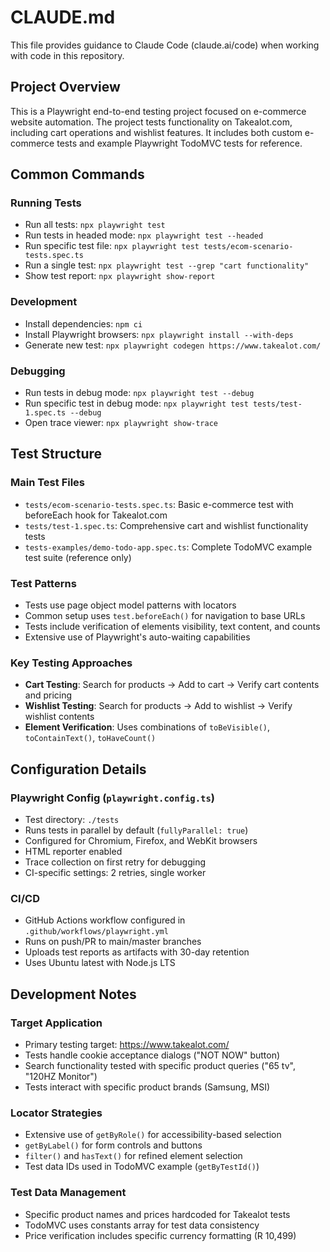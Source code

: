 # CLAUDE.md

This file provides guidance to Claude Code (claude.ai/code) when working with code in this repository.

## Project Overview

This is a Playwright end-to-end testing project focused on e-commerce website automation. The project tests functionality on Takealot.com, including cart operations and wishlist features. It includes both custom e-commerce tests and example Playwright TodoMVC tests for reference.

## Common Commands

### Running Tests
- Run all tests: `npx playwright test`
- Run tests in headed mode: `npx playwright test --headed`
- Run specific test file: `npx playwright test tests/ecom-scenario-tests.spec.ts`
- Run a single test: `npx playwright test --grep "cart functionality"`
- Show test report: `npx playwright show-report`

### Development
- Install dependencies: `npm ci`
- Install Playwright browsers: `npx playwright install --with-deps`
- Generate new test: `npx playwright codegen https://www.takealot.com/`

### Debugging
- Run tests in debug mode: `npx playwright test --debug`
- Run specific test in debug mode: `npx playwright test tests/test-1.spec.ts --debug`
- Open trace viewer: `npx playwright show-trace`

## Test Structure

### Main Test Files
- `tests/ecom-scenario-tests.spec.ts`: Basic e-commerce test with beforeEach hook for Takealot.com
- `tests/test-1.spec.ts`: Comprehensive cart and wishlist functionality tests
- `tests-examples/demo-todo-app.spec.ts`: Complete TodoMVC example test suite (reference only)

### Test Patterns
- Tests use page object model patterns with locators
- Common setup uses `test.beforeEach()` for navigation to base URLs
- Tests include verification of elements visibility, text content, and counts
- Extensive use of Playwright's auto-waiting capabilities

### Key Testing Approaches
- **Cart Testing**: Search for products → Add to cart → Verify cart contents and pricing
- **Wishlist Testing**: Search for products → Add to wishlist → Verify wishlist contents
- **Element Verification**: Uses combinations of `toBeVisible()`, `toContainText()`, `toHaveCount()`

## Configuration Details

### Playwright Config (`playwright.config.ts`)
- Test directory: `./tests`
- Runs tests in parallel by default (`fullyParallel: true`)
- Configured for Chromium, Firefox, and WebKit browsers
- HTML reporter enabled
- Trace collection on first retry for debugging
- CI-specific settings: 2 retries, single worker

### CI/CD
- GitHub Actions workflow configured in `.github/workflows/playwright.yml`
- Runs on push/PR to main/master branches
- Uploads test reports as artifacts with 30-day retention
- Uses Ubuntu latest with Node.js LTS

## Development Notes

### Target Application
- Primary testing target: https://www.takealot.com/
- Tests handle cookie acceptance dialogs ("NOT NOW" button)
- Search functionality tested with specific product queries ("65 tv", "120HZ Monitor")
- Tests interact with specific product brands (Samsung, MSI)

### Locator Strategies
- Extensive use of `getByRole()` for accessibility-based selection
- `getByLabel()` for form controls and buttons
- `filter()` and `hasText()` for refined element selection
- Test data IDs used in TodoMVC example (`getByTestId()`)

### Test Data Management
- Specific product names and prices hardcoded for Takealot tests
- TodoMVC uses constants array for test data consistency
- Price verification includes specific currency formatting (R 10,499)